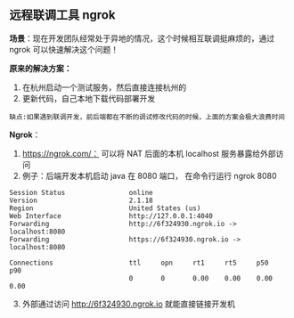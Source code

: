 ## 远程联调工具 ngrok

**场景**：现在开发团队经常处于异地的情况，这个时候相互联调挺麻烦的，通过 ngrok 可以快速解决这个问题！

**原来的解决方案：** 
1. 在杭州启动一个测试服务，然后直接连接杭州的
2. 更新代码，自己本地下载代码部署开发

`缺点:如果遇到联调开发，前后端都在不断的调试修改代码的时候，上面的方案会极大浪费时间`

**Ngrok**：

1.  https://ngrok.com/： 可以将 NAT 后面的本机 localhost 服务暴露给外部访问
2.  例子：后端开发本机启动 java 在  8080 端口， 在命令行运行  ngrok 8080

```
Session Status                online
Version                       2.1.18
Region                        United States (us)
Web Interface                 http://127.0.0.1:4040
Forwarding                    http://6f324930.ngrok.io -> localhost:8080
Forwarding                    https://6f324930.ngrok.io -> localhost:8080

Connections                   ttl     opn     rt1     rt5     p50     p90
                              0       0       0.00    0.00    0.00    0.00
```

3. 外部通过访问 http://6f324930.ngrok.io  就能直接链接开发机
